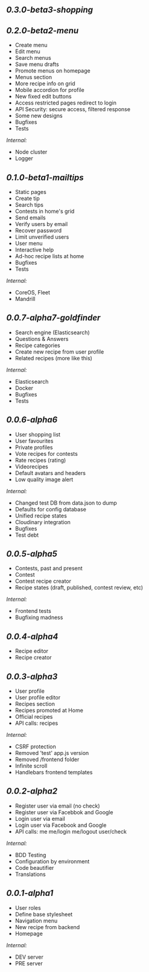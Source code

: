 *0.3.0-beta3-shopping*
--------------------------------------------------

*0.2.0-beta2-menu*
--------------------------------------------------
+ Create menu
+ Edit menu
+ Search menus
+ Save menu drafts
+ Promote menus on homepage
+ Menus section
+ More recipe info on grid
+ Mobile accordion for profile
+ New fixed edit buttons
+ Access restricted pages redirect to login
+ API Security: secure access, filtered response
+ Some new designs
+ Bugfixes
+ Tests

_Internal:_

+ Node cluster
+ Logger

*0.1.0-beta1-mailtips*
--------------------------------------------------
+ Static pages
+ Create tip
+ Search tips
+ Contests in home's grid
+ Send emails
+ Verify users by email
+ Recover password
+ Limit unverified users
+ User menu
+ Interactive help
+ Ad-hoc recipe lists at home
+ Bugfixes
+ Tests

_Internal:_

+ CoreOS, Fleet
+ Mandrill

*0.0.7-alpha7-goldfinder*
--------------------------------------------------
+ Search engine (Elasticsearch)
+ Questions & Answers
+ Recipe categories
+ Create new recipe from user profile
+ Related recipes (more like this)

_Internal:_

+ Elasticsearch
+ Docker
+ Bugfixes
+ Tests

*0.0.6-alpha6*
--------------------------------------------------
+ User shopping list
+ User favourites
+ Private profiles
+ Vote recipes for contests
+ Rate recipes (rating)
+ Videorecipes
+ Default avatars and headers
+ Low quality image alert

_Internal:_

+ Changed test DB from data.json to dump
+ Defaults for config database
+ Unified recipe states
+ Cloudinary integration
+ Bugfixes
+ Test debt

*0.0.5-alpha5*
--------------------------------------------------
+ Contests, past and present
+ Contest
+ Contest recipe creator
+ Recipe states (draft, published, contest review, etc)

_Internal:_

+ Frontend tests
+ Bugfixing madness

*0.0.4-alpha4*
--------------------------------------------------
+ Recipe editor
+ Recipe creator

*0.0.3-alpha3*
--------------------------------------------------
+ User profile
+ User profile editor
+ Recipes section
+ Recipes promoted at Home
+ Official recipes
+ API calls:
  recipes

_Internal:_

+ CSRF protection
+ Removed 'test' app.js version
+ Removed /frontend folder
+ Infinite scroll
+ Handlebars frontend templates

*0.0.2-alpha2*
--------------------------------------------------
+ Register user via email (no check)
+ Register user via Facebbok and Google
+ Login user via email
+ Login user via Facebook and Google
+ API calls:
  me
  me/login
  me/logout
  user/check

_Internal:_

+ BDD Testing
+ Configuration by environment
+ Code beautifier
+ Translations

*0.0.1-alpha1*
--------------------------------------------------
+ User roles
+ Define base stylesheet
+ Navigation menu
+ New recipe from backend
+ Homepage

_Internal:_

+ DEV server
+ PRE server